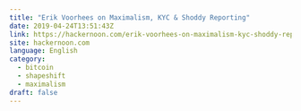 ```yaml
---
title: "Erik Voorhees on Maximalism, KYC & Shoddy Reporting"
date: 2019-04-24T13:51:43Z
link: https://hackernoon.com/erik-voorhees-on-maximalism-kyc-shoddy-reporting-551d44c9de06?source=rss----3a8144eabfe3---4
site: hackernoon.com
language: English
category:
  - bitcoin
  - shapeshift
  - maximalism
draft: false
---
```

